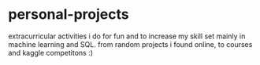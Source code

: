 # personal-projects

extracurricular activities i do for fun and to increase my skill set mainly in machine learning and SQL. from  random projects i found online, to courses and kaggle competitons :)
